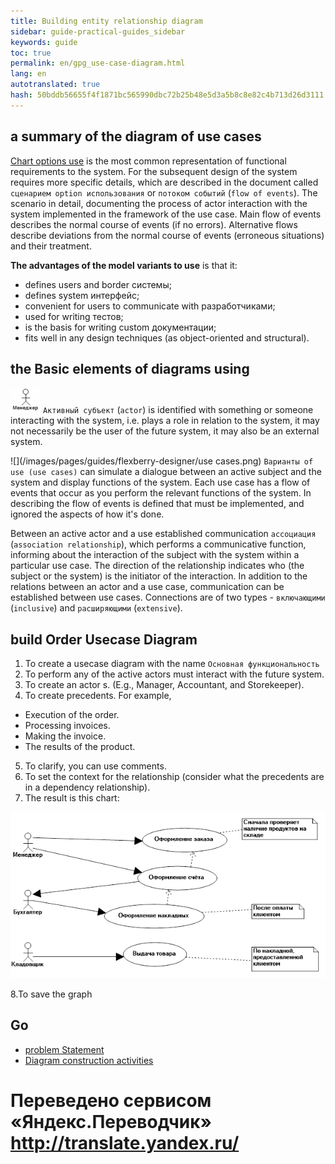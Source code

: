 ```yaml
--- 
title: Building entity relationship diagram 
sidebar: guide-practical-guides_sidebar 
keywords: guide 
toc: true 
permalink: en/gpg_use-case-diagram.html 
lang: en 
autotranslated: true 
hash: 50bddb56655f4f1871bc565990dbc72b25b48e5d3a5b8c8e82c4b713d26d3111 
--- 
```


## a summary of the diagram of use cases 

[Chart options use](fd_use-case-diagram.html) is the most common representation of functional requirements to the system. For the subsequent design of the system requires more specific details, which are described in the document called `сценарием option использования` or `потоком событий` (`flow of events`). The scenario in detail, documenting the process of actor interaction with the system implemented in the framework of the use case. Main flow of events describes the normal course of events (if no errors). Alternative flows describe deviations from the normal course of events (erroneous situations) and their treatment. 

__The advantages of the model variants to use__ is that it: 

* defines users and border системы; 
* defines system интерфейс; 
* convenient for users to communicate with разработчиками; 
* used for writing тестов; 
* is the basis for writing custom документации; 
* fits well in any design techniques (as object-oriented and structural). 

## the Basic elements of diagrams using 

![](/images/pages/guides/flexberry-designer/actor.png) `Активный субъект` (`actor`) is identified with something or someone interacting with the system, i.e. plays a role in relation to the system, it may not necessarily be the user of the future system, it may also be an external system. 

![](/images/pages/guides/flexberry-designer/use cases.png) `Варианты of use (use cases)` can simulate a dialogue between an active subject and the system and display functions of the system. Each use case has a flow of events that occur as you perform the relevant functions of the system. In describing the flow of events is defined that must be implemented, and ignored the aspects of how it's done. 

Between an active actor and a use established communication `ассоциация` (`association relationship`), which performs a communicative function, informing about the interaction of the subject with the system within a particular use case. The direction of the relationship indicates who (the subject or the system) is the initiator of the interaction. 
In addition to the relations between an actor and a use case, communication can be established between use cases. Connections are of two types - `включающими` (`inclusive`) and `расширяющими` (`extensive`). 

## build Order Usecase Diagram 

1. To create a usecase diagram with the name `Основная функциональность` 
2. To perform any of the active actors must interact with the future system. 
3. To create an actor s. (E.g., Manager, Accountant, and Storekeeper). 
4. To create precedents. For example, 
* Execution of the order. 
* Processing invoices. 
* Making the invoice. 
* The results of the product. 
5. To clarify, you can use comments. 
6. To set the context for the relationship (consider what the precedents are in a dependency relationship). 
7. The result is this chart: 

![](/images/pages/guides/flexberry-designer/use-case-diagram.png) 

8.To save the graph 

## Go 

* <i class="fa fa-arrow-left" aria-hidden="true"></i> [problem Statement](gpg_formulation-problem.html) 
* [Diagram construction activities](gpg_activity-diagram.html) <i class="fa fa-arrow-right" aria-hidden="true"></i> 



 # Переведено сервисом «Яндекс.Переводчик» http://translate.yandex.ru/